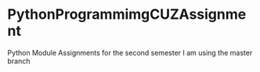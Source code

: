 # PythonProgrammimgCUZAssignment
Python Module Assignments for the second semester
I am using the master branch
